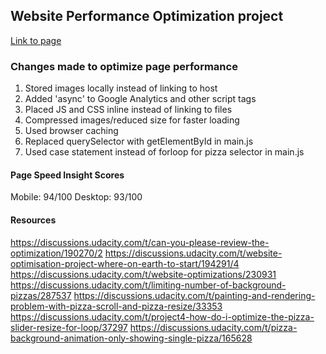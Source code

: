 ## Website Performance Optimization project

[Link to page](https://elektrobank.github.io/)

### Changes made to optimize page performance
1. Stored images locally instead of linking to host
2. Added 'async' to Google Analytics and other script tags
3. Placed JS and CSS inline instead of linking to files
4. Compressed images/reduced size for faster loading
5. Used browser caching
6. Replaced querySelector with getElementById in main.js
7. Used case statement instead of forloop for pizza selector in main.js 

#### Page Speed Insight Scores

Mobile: 94/100
Desktop: 93/100

#### Resources
https://discussions.udacity.com/t/can-you-please-review-the-optimization/190270/2
https://discussions.udacity.com/t/website-optimisation-project-where-on-earth-to-start/194291/4
https://discussions.udacity.com/t/website-optimizations/230931
https://discussions.udacity.com/t/limiting-number-of-background-pizzas/287537
https://discussions.udacity.com/t/painting-and-rendering-problem-with-pizza-scroll-and-pizza-resize/33353
https://discussions.udacity.com/t/project4-how-do-i-optimize-the-pizza-slider-resize-for-loop/37297
https://discussions.udacity.com/t/pizza-background-animation-only-showing-single-pizza/165628
